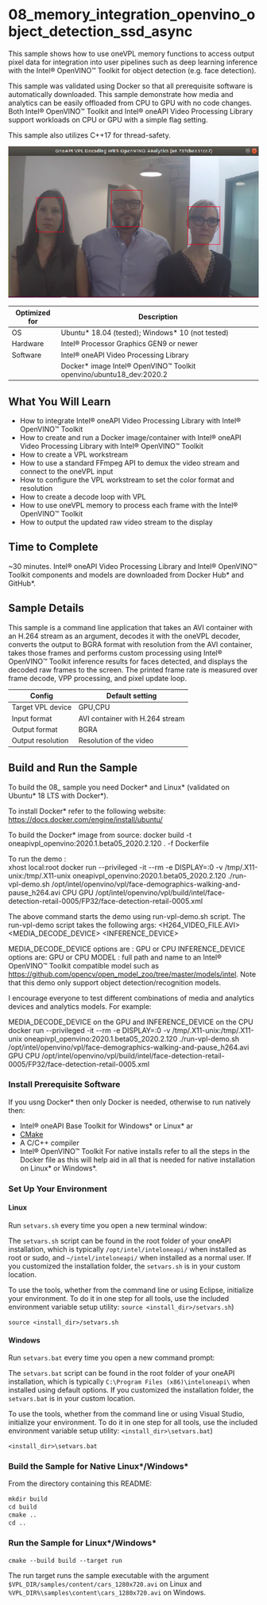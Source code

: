 # 08_memory_integration_openvino_object_detection_ssd_async

This sample shows how to use oneVPL memory functions to access output pixel data
for integration into user pipelines such as deep learning inference with the
Intel® OpenVINO™ Toolkit for object detection (e.g. face detection).

This sample was validated using Docker so that all prerequisite software is automatically downloaded. This sample demonstrate how media and analytics can
be easily offloaded from CPU to GPU with no code changes. Both Intel® OpenVINO™ Toolkit and Intel® oneAPI Video Processing Library support workloads on CPU or GPU with a simple flag setting. 

This sample also utilizes C++17 for thread-safety.

<img src="https://github.com/G2020sudo/BaseKit-code-samples/blob/2020.1-beta05-OpenVINO/VideoProcessingLibrary/08_memory_integration_openvino_object_detection_ssd_async/oneAPI_OpenVINO_Sample.png" />

| Optimized for   | Description
|---------------- | ----------------------------------------
| OS              | Ubuntu* 18.04 (tested); Windows* 10 (not tested)
| Hardware        | Intel® Processor Graphics GEN9 or newer
| Software        | Intel® oneAPI Video Processing Library
|                 | Docker* image Intel® OpenVINO™ Toolkit openvino/ubuntu18_dev:2020.2

## What You Will Learn
- How to integrate Intel® oneAPI Video Processing Library with Intel® OpenVINO™ Toolkit
- How to create and run a Docker image/container with Intel® oneAPI Video Processing Library with Intel® OpenVINO™ Toolkit
- How to create a VPL workstream
- How to use a standard FFmpeg API to demux the video stream and connect to the
  oneVPL input
- How to configure the VPL workstream to set the color format and resolution
- How to create a decode loop with VPL
- How to use oneVPL memory to process each frame with the Intel® OpenVINO™ Toolkit
- How to output the updated raw video stream to the display


## Time to Complete

  ~30 minutes. Intel® oneAPI Video Processing Library and Intel® OpenVINO™ Toolkit components and models are downloaded from Docker Hub* and GitHub*.


## Sample Details

This sample is a command line application that takes an AVI container with an
H.264 stream as an argument, decodes it with the oneVPL decoder, converts the
output to BGRA format with resolution from the AVI container, takes those frames and
performs custom processing using Intel® OpenVINO™ Toolkit inference results for faces detected, and displays the
decoded raw frames to the screen. The printed frame rate is measured over frame decode, VPP processing, and pixel update loop.

| Config            | Default setting
| ----------------- | ----------------------------------
| Target VPL device | GPU,CPU
| Input format      | AVI container with H.264 stream
| Output format     | BGRA
| Output resolution | Resolution of the video

## Build and Run the Sample

To build the 08_ sample you need Docker* and Linux* (validated on Ubuntu* 18 LTS with Docker*).

To install Docker* refer to the following website: https://docs.docker.com/engine/install/ubuntu/

To build the Docker* image from source: docker build -t oneapivpl_openvino:2020.1.beta05_2020.2.120 . -f Dockerfile

To run the demo :  
xhost local:root
docker run --privileged -it --rm -e DISPLAY=:0 -v /tmp/.X11-unix:/tmp/.X11-unix oneapivpl_openvino:2020.1.beta05_2020.2.120 ./run-vpl-demo.sh /opt/intel/openvino/vpl/face-demographics-walking-and-pause_h264.avi CPU GPU /opt/intel/openvino/vpl/build/intel/face-detection-retail-0005/FP32/face-detection-retail-0005.xml

The above command starts the demo using run-vpl-demo.sh script. The run-vpl-demo script takes the following args: <H264_VIDEO_FILE.AVI> <MEDIA_DECODE_DEVICE> <INFERENCE_DEVICE> <MODEL>

MEDIA_DECODE_DEVICE options are : GPU or CPU
INFERENCE_DEVICE options are: GPU or CPU
MODEL : full path and name to an Intel® OpenVINO™ Toolkit compatible model such as https://github.com/opencv/open_model_zoo/tree/master/models/intel. Note that this demo only support object detection/recognition models.

I encourage everyone to test different combinations of media and analytics devices and analytics models. For example:

MEDIA_DECODE_DEVICE on the GPU and INFERENCE_DEVICE on the CPU
docker run --privileged -it --rm -e DISPLAY=:0 -v /tmp/.X11-unix:/tmp/.X11-unix oneapivpl_openvino:2020.1.beta05_2020.2.120 ./run-vpl-demo.sh /opt/intel/openvino/vpl/face-demographics-walking-and-pause_h264.avi GPU CPU /opt/intel/openvino/vpl/build/intel/face-detection-retail-0005/FP32/face-detection-retail-0005.xml

### Install Prerequisite Software

If you usng Docker* then only Docker is needed, otherwise to run natively then:
 - Intel® oneAPI Base Toolkit for Windows* or Linux* ar
 - [CMake](https://cmake.org)
 - A C/C++ compiler
 - Intel® OpenVINO™ Toolkit
 For native installs refer to all the steps in the Docker file as this will help aid in all that is needed for native installation on Linux* or Windows*.


### Set Up Your Environment

#### Linux

Run `setvars.sh` every time you open a new terminal window:

The `setvars.sh` script can be found in the root folder of your oneAPI
installation, which is typically `/opt/intel/inteloneapi/` when installed as
root or sudo, and `~/intel/inteloneapi/` when installed as a normal user.  If
you customized the installation folder, the `setvars.sh` is in your custom
location.

To use the tools, whether from the command line or using Eclipse, initialize
your environment. To do it in one step for all tools, use the included
environment variable setup utility: `source <install_dir>/setvars.sh`)

```
source <install_dir>/setvars.sh
```


#### Windows

Run `setvars.bat` every time you open a new command prompt:

The `setvars.bat` script can be found in the root folder of your oneAPI
installation, which is typically `C:\Program Files (x86)\inteloneapi\` when
installed using default options. If you customized the installation folder, the
`setvars.bat` is in your custom location.

To use the tools, whether from the command line or using Visual Studio,
initialize your environment. To do it in one step for all tools, use the
included environment variable setup utility: `<install_dir>\setvars.bat`)

```
<install_dir>\setvars.bat
```


### Build the Sample for Native Linux*/Windows*

From the directory containing this README:

```
mkdir build
cd build
cmake ..
cd ..
```


### Run the Sample for Linux*/Windows*

```
cmake --build build --target run
```

The run target runs the sample executable with the argument
`$VPL_DIR/samples/content/cars_1280x720.avi` on Linux and
`%VPL_DIR%\samples\content\cars_1280x720.avi` on Windows.


